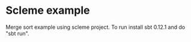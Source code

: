 # Scleme example

Merge sort example using scleme project. To run install sbt 0.12.1 and do "sbt run".
